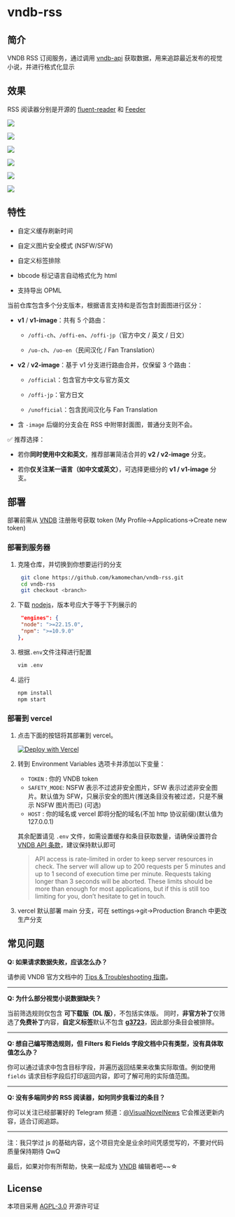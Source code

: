 # vndb-rss

## 简介

VNDB RSS 订阅服务，通过调用 [vndb-api](https://api.vndb.org/kana) 获取数据，用来追踪最近发布的视觉小说，并进行格式化显示

## 效果

RSS 阅读器分别是开源的 [fluent-reader](https://github.com/yang991178/fluent-reader/releases/tag/v1.1.4) 和 [Feeder](https://github.com/spacecowboy/Feeder/releases/tag/2.11.5)

![](./screenshots/1.png)

![](./screenshots/2.png)

![](./screenshots/3.png)

![](./screenshots/4.png)

![](./screenshots/5.png)

![](./screenshots/6.jpg)

## 特性

- 自定义缓存刷新时间

- 自定义图片安全模式 (NSFW/SFW)

- 自定义标签排除

- bbcode 标记语言自动格式化为 html

- 支持导出 OPML

当前仓库包含多个分支版本，根据语言支持和是否包含封面图进行区分：

- **v1** / **v1-image**：共有 5 个路由：

  - `/offi-ch`、`/offi-en`、`/offi-jp`（官方中文 / 英文 / 日文）

  - `/uo-ch`、`/uo-en`（民间汉化 / Fan Translation）

- **v2** / **v2-image**：基于 v1 分支进行路由合并，仅保留 3 个路由：

  - `/official`：包含官方中文与官方英文

  - `/offi-jp`：官方日文

  - `/unofficial`：包含民间汉化与 Fan Translation

- 含 `-image` 后缀的分支会在 RSS 中附带封面图，普通分支则不会。

✅ 推荐选择：

- 若你**同时使用中文和英文**，推荐部署简洁合并的 **v2 / v2-image** 分支。

- 若你**仅关注某一语言（如中文或英文）**，可选择更细分的 **v1 / v1-image** 分支。

## 部署

部署前需从 [VNDB](https://vndb.org/) 注册账号获取 token (My Profile->Applications->Create new token)

### 部署到服务器

1. 克隆仓库，并切换到你想要运行的分支

   ```bash
    git clone https://github.com/kamomechan/vndb-rss.git
    cd vndb-rss
    git checkout <branch>
   ```

2. 下载 [nodejs](https://nodejs.org/en/download)，版本号应大于等于下列展示的

   ```json
    "engines": {
    "node": ">=22.15.0",
    "npm": ">=10.9.0"
   },
   ```

3. 根据`.env`文件注释进行配置

   ```bash
   vim .env
   ```

4. 运行

   ```bash
   npm install
   npm start
   ```

### 部署到 vercel

1. 点击下面的按钮将其部署到 vercel。

   [![Deploy with Vercel](https://vercel.com/button)](https://vercel.com/import/project?template=https://github.com/kamomechan/vndb-rss)

2. 转到 Environment Variables 选项卡并添加以下变量：

   - `TOKEN` : 你的 VNDB token
   - `SAFETY_MODE`: NSFW 表示不过滤非安全图片，SFW 表示过滤非安全图片。默认值为 SFW，只展示安全的图片(推送条目没有被过滤，只是不展示 NSFW 图片而已) (可选)
   - `HOST` : 你的域名或 vercel 即将分配的域名(不加 http 协议前缀)(默认值为 127.0.0.1)

   其余配置请见 `.env` 文件，如需设置缓存和条目获取数量，请确保设置符合 [VNDB API 条款](https://api.vndb.org/kana#usage-terms)，建议保持默认即可

   > API access is rate-limited in order to keep server resources in
   > check. The server will allow up to 200 requests per 5 minutes and up to
   > 1 second of execution time per minute. Requests taking longer than 3
   > seconds will be aborted. These limits should be more than enough for
   > most applications, but if this is still too limiting for you, don’t
   > hesitate to get in touch.

3. vercel 默认部署 main 分支，可在 settings->git->Production Branch 中更改生产分支

## 常见问题

**Q: 如果请求数据失败，应该怎么办？**

请参阅 VNDB 官方文档中的 [Tips & Troubleshooting 指南](https://api.vndb.org/kana#tips-troubleshooting)。

---

**Q: 为什么部分视觉小说数据缺失？**

当前筛选规则仅包含 **可下载版（DL 版）**，不包括实体版。
同时，**非官方补丁**仅筛选了**免费补丁**内容，**自定义标签**默认不包含 [**g3723**](https://vndb.org/g3723)，因此部分条目会被排除。

---

**Q: 想自己编写筛选规则，但 Filters 和 Fields 字段文档中只有类型，没有具体取值怎么办？**

你可以通过请求中包含目标字段，并遍历返回结果来收集实际取值。例如使用 `fields` 请求目标字段后打印返回内容，即可了解可用的实际值范围。

---

**Q: 没有多端同步的 RSS 阅读器，如何同步我看过的条目？**

你可以关注已经部署好的 Telegram 频道：[@VisualNovelNews](https://t.me/VisualNovelNews) 它会推送更新内容，适合订阅追踪。

---

注：我只学过 js 的基础内容，这个项目完全是业余时间凭感觉写的，不要对代码质量保持期待 QwQ

最后，如果对你有所帮助，快来一起成为 [VNDB](https://vndb.org/) 编辑者吧~~☆

## License

本项目采用 [AGPL-3.0](./LICENSE) 开源许可证
